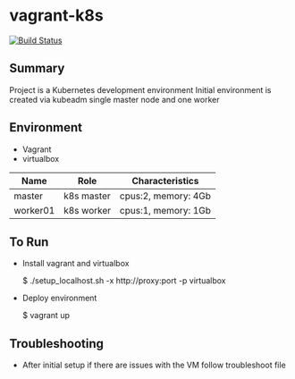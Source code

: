 # vagrant-k8s

[![Build Status](https://travis-ci.com/dlux/vagrant-k8s.svg?branch=master)](https://travis-ci.com/dlux/vagrant-k8s)

## Summary

Project is a Kubernetes development environment
Initial environment is created via kubeadm single master node and one worker

## Environment

- Vagrant
- virtualbox


| Name     | Role       |  Characteristics         |
|----------|------------|--------------------------|
| master   | k8s master | cpus:2, memory: 4Gb      |
| worker01 | k8s worker | cpus:1, memory: 1Gb      |


## To Run

- Install vagrant and virtualbox

    $ ./setup_localhost.sh -x http://proxy:port -p virtualbox

- Deploy environment

    $ vagrant up

## Troubleshooting

- After initial setup if there are issues with the VM follow troubleshoot file

